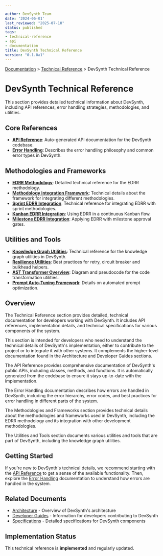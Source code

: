 ```yaml
---

author: DevSynth Team
date: '2024-06-01'
last_reviewed: "2025-07-10"
status: published
tags:
- technical-reference
- api
- documentation
title: DevSynth Technical Reference
version: "0.1.0a1"
---
```

<div class="breadcrumbs">
<a href="../index.md">Documentation</a> &gt; <a href="index.md">Technical Reference</a> &gt; DevSynth Technical Reference
</div>

# DevSynth Technical Reference

This section provides detailed technical information about DevSynth, including API references, error handling strategies, methodologies, and utilities.

## Core References

- **[API Reference](api_reference/index.md)**: Auto-generated API documentation for the DevSynth codebase.
- **[Error Handling](error_handling.md)**: Describes the error handling philosophy and common error types in DevSynth.

## Methodologies and Frameworks

- **[EDRR Methodology](expand_differentiate_refine_retrospect.md)**: Detailed technical reference for the EDRR methodology.
- **[Methodology Integration Framework](methodology_integration_framework.md)**: Technical details about the framework for integrating different methodologies.
- **[Sprint EDRR Integration](sprint_edrr_integration.md)**: Technical reference for integrating EDRR with sprint methodologies.
- **[Kanban EDRR Integration](kanban_edrr_integration.md)**: Using EDRR in a continuous Kanban flow.
- **[Milestone EDRR Integration](milestone_edrr_integration.md)**: Applying EDRR with milestone approval gates.

## Utilities and Tools

- **[Knowledge Graph Utilities](knowledge_graph_utilities.md)**: Technical reference for the knowledge graph utilities in DevSynth.
- **[Resilience Utilities](resilience_utilities.md)**: Best practices for retry,
  circuit breaker and bulkhead helpers.
- **[AST Transformer Overview](ast_transformer.md)**: Diagram and pseudocode for the code transformation utilities.
- **[Prompt Auto-Tuning Framework](prompt_auto_tuning.md)**: Details on automated prompt optimization.

## Overview

The Technical Reference section provides detailed, technical documentation for developers working with DevSynth. It includes API references, implementation details, and technical specifications for various components of the system.

This section is intended for developers who need to understand the technical details of DevSynth's implementation, either to contribute to the project or to integrate it with other systems. It complements the higher-level documentation found in the Architecture and Developer Guides sections.

The API Reference provides comprehensive documentation of DevSynth's public APIs, including classes, methods, and functions. It is automatically generated from the codebase to ensure it stays up-to-date with the implementation.

The Error Handling documentation describes how errors are handled in DevSynth, including the error hierarchy, error codes, and best practices for error handling in different parts of the system.

The Methodologies and Frameworks section provides technical details about the methodologies and frameworks used in DevSynth, including the EDRR methodology and its integration with other development methodologies.

The Utilities and Tools section documents various utilities and tools that are part of DevSynth, including the knowledge graph utilities.

## Getting Started

If you're new to DevSynth's technical details, we recommend starting with the [API Reference](api_reference/index.md) to get a sense of the available functionality. Then, explore the [Error Handling](error_handling.md) documentation to understand how errors are handled in the system.

## Related Documents

- [Architecture](../architecture/index.md) - Overview of DevSynth's architecture
- [Developer Guides](../developer_guides/index.md) - Information for developers contributing to DevSynth
- [Specifications](../specifications/index.md) - Detailed specifications for DevSynth components
## Implementation Status

This technical reference is **implemented** and regularly updated.

